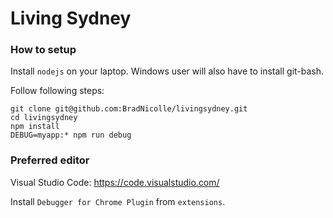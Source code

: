 # Living Sydney

### How to setup
Install `nodejs` on your laptop. Windows user will also have to install git-bash.

Follow following steps:
```
git clone git@github.com:BradNicolle/livingsydney.git
cd livingsydney
npm install
DEBUG=myapp:* npm run debug
```

### Preferred editor
Visual Studio Code: https://code.visualstudio.com/

Install `Debugger for Chrome Plugin` from `extensions`.